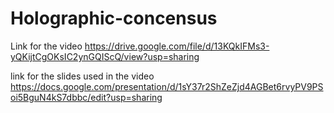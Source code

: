 # Holographic-concensus

Link for the video
https://drive.google.com/file/d/13KQkIFMs3-yQKijtCgOKsIC2ynGQIScQ/view?usp=sharing

link for the slides used in the video 
https://docs.google.com/presentation/d/1sY37r2ShZeZjd4AGBet6rvyPV9PSoi5BguN4kS7dbbc/edit?usp=sharing
